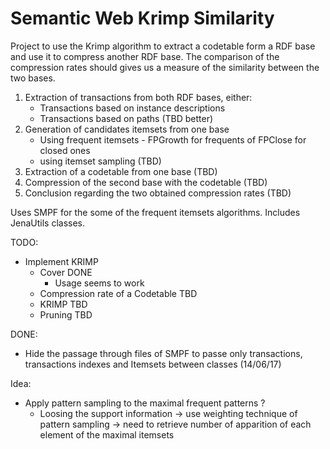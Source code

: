 # Semantic Web Krimp Similarity

Project to use the Krimp algorithm to extract a codetable form a RDF base and use it to compress another RDF base. The comparison of the compression rates should gives us a measure of the similarity between the two bases.

1) Extraction of transactions from both RDF bases, either:
	- Transactions based on instance descriptions
	- Transactions based on paths (TBD better)
2) Generation of candidates itemsets from one base
	- Using frequent itemsets - FPGrowth for frequents of FPClose for closed ones
	- using itemset sampling (TBD)
3) Extraction of a codetable from one base (TBD)
4) Compression of the second base with the codetable (TBD)
5) Conclusion regarding the two obtained compression rates (TBD)

Uses SMPF for the some of the frequent itemsets algorithms.
Includes JenaUtils classes.

TODO:
- Implement KRIMP
	- Cover DONE
		- Usage seems to work
	- Compression rate of a Codetable TBD
	- KRIMP TBD
	- Pruning TBD

DONE: 
- Hide the passage through files of SMPF to passe only transactions, transactions indexes and Itemsets between classes (14/06/17)

Idea:
- Apply pattern sampling to the maximal frequent patterns ?
	- Loosing the support information -> use weighting technique of pattern sampling -> need to retrieve number of apparition of each element of the maximal itemsets